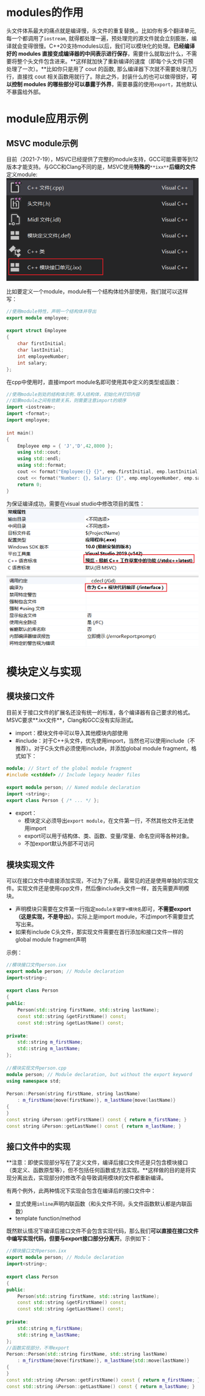 
# modules的作用
头文件体系最大的痛点就是编译慢，头文件的重复替换,。比如你有多个翻译单元, 每一个都调用了`iostream`, 就得都处理一遍，预处理完的源文件就会立刻膨胀，编译就会变得很慢。C++20支持modules以后，我们可以模块化的处理。**已经编译好的 modules 直接变成编译器的中间表示进行保存**，需要什么就取出什么，不需要将整个头文件包含进来。**这样就加快了重新编译的速度（即每个头文件只预处理了一次）。**比如你只是用了 cout 的函数, 那么编译器下次就不需要处理几万行，直接找 cout 相关函数用就行了。除此之外，封装什么的也可以做得很好，**可以控制 modules 的哪些部分可以暴露于外界**，需要暴露的使用`export`，其他默认不暴露给外部。

# module应用示例

## MSVC module示例
目前（2021-7-19），MSVC已经提供了完整的module支持，GCC可能需要等到12版本才能支持。与GCC和Clang不同的是，MSVC使用**特殊的**`**ixx**`**后缀的文件**定义module:![image.png](.assets/1626708128324-74172fca-fb70-453c-b0f3-ab146bda7618.png)

比如要定义一个module，module有一个结构体给外部使用，我们就可以这样写：
```cpp
//使用module特性，声明一个结构体并导出
export module employee;

export struct Employee
{
	char firstInitial;
	char lastInitial;
	int employeeNumber;
	int salary;
};
```
在cpp中使用时，直接import module名即可使用其中定义的类型或函数：
```cpp
//使用module到处的结构体示例.导入结构体，初始化并打印内容
//如果module之间有依赖关系，则需要注意import的顺序
import <iostream>;
import <format>;
import employee;

int main()
{
	Employee emp = { 'J','D',42,8000 };
	using std::cout;
	using std::endl;
	using std::format;
	cout << format("Employee:{} {}", emp.firstInitial, emp.lastInitial) << endl;
	cout << format("Number: {}, Salary: {}", emp.employeeNumber, emp.salary) << endl;
	return 0;
}
```
为保证编译成功，需要在visual studio中修改项目的属性：![image.png](.assets/1626708449767-e81c02dc-c807-4518-8b98-8a889d4de394.png)

# 模块定义与实现

## 模块接口文件
目前关于接口文件的扩展名还没有统一的标准，各个编译器有自己要求的格式。MSVC要求**.ixx文件**，Clang和GCC没有实际测试。

- import：模块文件中可以导入其他模块内部使用
- #include：对于C++头文件，优先使用import，当然也可以使用include（不推荐）。对于C头文件必须使用include，并添加global module fragment，格式如下：
```cpp
module; // Start of the global module fragment
#include <cstddef> // Include legacy header files

export module person; // Named module declaration
import <string>;
export class Person { /* ... */ };
```

- export：
   - 模块定义必须导出`export module`，在文件第一行，不然其他文件无法使用import
   - export可以用于结构体、类、函数、变量/常量、命名空间等各种对象。
   - 不加export默认外部不可访问

## 模块实现文件
可以在接口文件中直接添加实现，不过为了分离，最常见的还是使用单独的实现文件。实现文件还是使用cpp文件，然后像include头文件一样，首先需要声明模块。

- 声明模块只需要在文件第一行指定`module关键字+模块名`即可，**不需要export（这是实现，不是导出）**。实际上是import module，不过import不需要显式写出来。
- 如果有include C头文件，那实现文件需要在首行添加和接口文件一样的global module fragment声明



示例：
```cpp
//模块接口文件person.ixx
export module person; // Module declaration
import<string>;

export class Person
{
public:
    Person(std::string firstName, std::string lastName);
    const std::string &getFirstName() const;
    const std::string &getLastName() const;

private:
    std::string m_firstName;
    std::string m_lastName;
};

//模块实现文件person.cpp
module person; // Module declaration, but without the export keyword
using namespace std;

Person::Person(string firstName, string lastName)
    : m_firstName{move(firstName)}, m_lastName{move(lastName)}
{
}
const string &Person::getFirstName() const { return m_firstName; }
const string &Person::getLastName() const { return m_lastName; }
```

## 接口文件中的实现
**注意：即使实现部分写在了定义文件，编译后接口文件还是只包含模块接口（类定义、函数原型等），但不包括任何函数或方法实现。**这样做的目的是将实现分离出去，实现部分的修改不会导致调用模块的文件都重新编译。​

有两个例外，此两种情况下实现会包含在编译后的接口文件中：

- 显式使用`inline`声明内联函数（和头文件不同，头文件函数默认都是内联函数）
- template function/method



既然默认情况下编译后接口文件不会包含实现代码，那么我们**可以直接在接口文件中编写实现代码，但要与export接口部分分离开**。示例如下：
```cpp
//模块接口文件person.ixx
export module person; // Module declaration
import<string>;

export class Person
{
public:
    Person(std::string firstName, std::string lastName);
    const std::string &getFirstName() const;
    const std::string &getLastName() const;

private:
    std::string m_firstName;
    std::string m_lastName;
};
//函数实现部分，不带export
Person::Person(std::string firstName, std::string lastName)
    : m_firstName{move(firstName)}, m_lastName{std::move(lastName)}
{
}
const std::string &Person::getFirstName() const { return m_firstName; }
const std::string &Person::getLastName() const { return m_lastName; }
```
